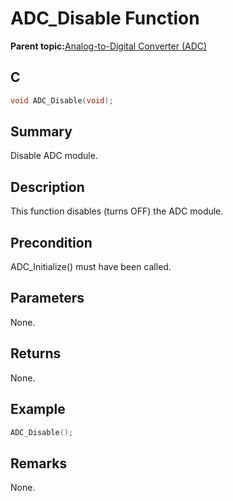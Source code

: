 # ADC\_Disable Function

**Parent topic:**[Analog-to-Digital Converter \(ADC\)](GUID-9D7B3FCD-5210-4AA8-A362-8E034152EC06.md)

## C

```c
void ADC_Disable(void);
```

## Summary

Disable ADC module.

## Description

This function disables \(turns OFF\) the ADC module.

## Precondition

ADC\_Initialize\(\) must have been called.

## Parameters

None.

## Returns

None.

## Example

```c
ADC_Disable();
```

## Remarks

None.

